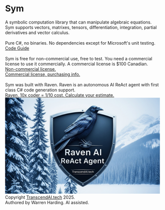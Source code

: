 # Sym
A symbolic computation library that can manipulate algebraic equations. Sym supports vectors, matrixes, tensors, differentiation, integration, partial derivatives and vector calculus.</br>
</br>
Pure C#, no binaries. No dependencies except for Microsoft's unit testing.
</br>
[Code Guide](CodeGuide.md)</br>
</br>
Sym is free for non-commercial use, free to test. You need a commercial license to use it commercially. A commercial license is $100 Canadian.</br>
[Non-commercial license.](License.txt)</br>
[Commercial license, purchasing info.](https://transcendai.tech/paylanding.html)</br>
</br>
Sym was built with Raven. Raven is an autonomous AI ReAct agent with first class C# code generation support.</br>
[Raven, 10x coder = 1/10 cost. Calculate your estimate.](https://transcendai.tech)</br>
![AI Image](RavenTextA.jpg)
</br>
Copyright [TranscendAI.tech](https://TranscendAI.tech) 2025.<br>
Authored by Warren Harding. AI assisted.</br>
